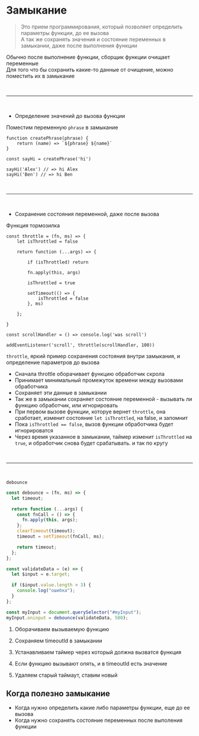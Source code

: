 # Замыкание

 > Это прием программирования, который позволяет определить параметры функции, до ее вызова  
  А так же сохранять значения и состояние переменных в замыкании, даже после выполнения функции

Обычно после выполнение функции, сборщик функции очищает переменные  
Для того что бы сохранить какие-то данные от очищение, можно поместить их в замыкание

<br>

---

<br>

* Определение значений до вызова функции

Поместим переменную `phrase` в замыкание
```
function createPhrase(phrase) {
    return (name) => `${phrase} ${name}`
}

const sayHi = createPhrase('hi')

sayHi('Alex') // => hi Alex
sayHi('Ben') // => hi Ben
``` 

<br>

---

<br>

* Сохранение состояния переменной, даже после вызова

Функция тормозилка
```
const throttle = (fn, ms) => {
    let isThrottled = false

    return function (...args) => {
    
        if (isThrottled) return
       
        fn.apply(this, args)
        
        isThrottled = true
        
        setTimeout(() => {
            isThrottled = false 
        }, ms)
    
    };

}

const scrollHandler = () => console.log('was scroll')

addEventListener('scroll', throttle(scrollHandler, 100))

```
`throttle`, яркий пример сохранения состояния внутри замыкания, и определение параметров до вызова
* Сначала throttle оборачивает функцию обработчик скрола
* Принимает минимальный промежуток времени между вызовами обработчика
* Сохраняет эти данные в замыкании
* Так же в замыкании сохраняет состояние переменной - вызывать ли функцию обработчик, или игнорировать
* При первом вызове функции, которуе вернет `throttle`, она сработает, изменит состояние `let isThrottled`, на false, и запомнит
* Пока `isThrottled == false`, вызов функции обработчика будет игнорироватся
* Через время указанное в замыкании, таймер изменит `isThrottled` на `true`, и обработчик снова будет срабатывать. и так по кругу

<br>

---

<br>

`debounce`
```javascript
const debounce = (fn, ms) => {
  let timeout;

  return function (...args) {
    const fnCall = () => {
      fn.apply(this, args);
    };
    clearTimeout(timeout);
    timeout = setTimeout(fnCall, ms);

    return timeout;
  };
};

const validateData = (e) => {
  let $input = e.target;

  if ($input.value.length > 3) {
    console.log("ошибка");
  }
};

const myInput = document.querySelector("#myInput");
myInput.oninput = debounce(validateData, 500);
```
1. Оборачиваем вызываемую функцию

2. Сохраняем timeoutId в замыкании

3. Устанавливаем таймер через который должна вызватся функция

4. Если функцию вызывают опять, и в timeoutId есть значение

5. Удаляем старый таймаут, ставим новый

## Когда полезно замыкание
* Когда нужно определить какие либо параметры функции, еще до ее вызова
* Когда нужно сохранять состояние переменных после выполения функции
